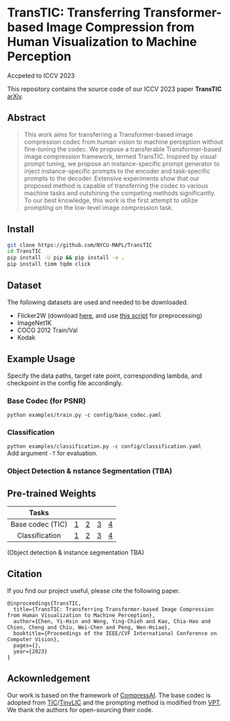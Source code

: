 # TransTIC: Transferring Transformer-based Image Compression from Human Visualization to Machine Perception
Accpeted to ICCV 2023

This repository contains the source code of our ICCV 2023 paper **TransTIC** [arXiv](https://arxiv.org/abs/2306.05085).

## Abstract
>This work aims for transferring a Transformer-based image compression codec from human vision to machine perception without fine-tuning the codec. We propose a transferable Transformer-based image compression framework, termed TransTIC. Inspired by visual prompt tuning, we propose an instance-specific prompt generator to inject instance-specific prompts to the encoder and task-specific prompts to the decoder. Extensive experiments show that our proposed method is capable of transferring the codec to various machine tasks and outshining the competing methods significantly. To our best knowledge, this work is the first attempt to utilize prompting on the low-level image compression task.

## Install

```bash
git clone https://github.com/NYCU-MAPL/TransTIC
cd TransTIC
pip install -U pip && pip install -e .
pip install timm tqdm click
```

## Dataset
The following datasets are used and needed to be downloaded.
- Flicker2W (download [here](https://github.com/liujiaheng/CompressionData), and use [this script](https://github.com/xyq7/InvCompress/tree/main/codes/scripts) for preprocessing)
- ImageNet1K
- COCO 2012 Train/Val
- Kodak

## Example Usage
Specify the data paths, target rate point, corresponding lambda, and checkpoint in the config file accordingly.

### Base Codec (for PSNR)
`python examples/train.py -c config/base_codec.yaml`

### Classification
`python examples/classification.py -c config/classification.yaml`<br>
Add argument `-T` for evaluation.

### Object Detection & nstance Segmentation (TBA)

## Pre-trained Weights
|         Tasks         |       |       |       |       |
|:---------------------:|-------|-------|-------|-------|
|     Base codec (TIC)  | [1](https://github.com/NYCU-MAPL/TransTIC/releases/download/v1.0/base_codec_1.pth.tar) | [2](https://github.com/NYCU-MAPL/TransTIC/releases/download/v1.0/base_codec_2.pth.tar) | [3](https://github.com/NYCU-MAPL/TransTIC/releases/download/v1.0/base_codec_3.pth.tar) | [4](https://github.com/NYCU-MAPL/TransTIC/releases/download/v1.0/base_codec_4.pth.tar) |
|     Classification    | [1](https://github.com/NYCU-MAPL/TransTIC/releases/download/v1.0/cls_1.pth.tar) | [2](https://github.com/NYCU-MAPL/TransTIC/releases/download/v1.0/cls_2.pth.tar) | [3](https://github.com/NYCU-MAPL/TransTIC/releases/download/v1.0/cls_3.pth.tar) | [4](https://github.com/NYCU-MAPL/TransTIC/releases/download/v1.0/cls_4.pth.tar) |

(Object detection & instance segmentation TBA)

## Citation
If you find our project useful, please cite the following paper.
```
@inproceedings{TransTIC,
  title={TransTIC: Transferring Transformer-based Image Compression from Human Visualization to Machine Perception},
  author={Chen, Yi-Hsin and Weng, Ying-Chieh and Kao, Chia-Hao and Chien, Cheng and Chiu, Wei-Chen and Peng, Wen-Hsiao},
  booktitle={Proceedings of the IEEE/CVF International Conference on Computer Vision},
  pages={},
  year={2023}
}
```

## Ackownledgement
Our work is based on the framework of [CompressAI](https://github.com/InterDigitalInc/CompressAI). The base codec is adopted from [TIC](https://github.com/lumingzzz/TIC)/[TinyLIC](https://github.com/lumingzzz/TinyLIC) and the prompting method is modified from [VPT](https://github.com/KMnP/vpt). We thank the authors for open-sourcing their code.
